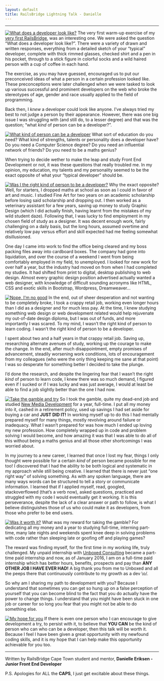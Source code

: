 ```yaml
---
layout: default
title: RailsBridge Lightning Talk - Danielle
---
```


---
[![What does a developer look like?](/images/2016-01/rbcpt-lightning-talk-01.jpg)](/images/2016-01/rbcpt-lightning-talk-01.jpg)
The very first warm-up exercise of my [very first RailsBridge](/2015/06/04/may-2015-review.html), was an interesting one. We were asked the question “What does a developer look like?”. There were a variety of drawn and written responses, everything from a detailed sketch of your “typical” developer, complete with thick rimmed glasses, checked shirt and a pen in his pocket, through to a stick figure in colorful socks and a wild haired person with a cup of coffee in each hand.

The exercise, as you may have guessed, encouraged us to put our preconceived ideas of what a person in a certain profession looked like. These preconceptions were later challenged when we were tasked to look up various successful and prominent developers on the web who broke the stereotypes of age, gender and race usually applied to the field of programming.

Back then, I *knew* a developer could look like anyone. I’ve always tried my best to not judge a person by their appearance. However, there was one big issue I was struggling with (and still do, to a lesser degree) and that was the question; “what *kind* of person can be a developer?”. 

[![What kind of person can be a developer](/images/2016-01/rbcpt-lightning-talk-02.jpg)](/images/2016-01/rbcpt-lightning-talk-02.jpg)
What sort of education do you need? What kind of strengths, talents or personality does a developer have? Do you need a Computer Science degree? Do you need an influential network of friends? Do you need to be a maths genius?

When trying to decide wether to make the leap and study Front End Development or not, it was these questions that really troubled me. In my opinion, my education, my talents and my personality seemed to be the exact opposite of what your “typical developer” should be.

[![Was I the right kind of person to be a developer?](/images/2016-01/rbcpt-lightning-talk-03.jpg)](/images/2016-01/rbcpt-lightning-talk-03.jpg)
Why the exact opposite? Well, for starters, I dropped maths at school as soon as I could in favor of art and music. I studied Fine Art for two years on an academic scholarship before losing said scholarship and dropping out. I then worked as a veterinary assistant for a few years, saving up money to study Graphic Design (which I did actually finish, having learnt from the mistakes of my wild student daze).  Following that, I was lucky to find employment in my chosen field of study as a designer. It was decent enough work, fairly challenging on a daily basis, but the long hours, assumed overtime and relatively low pay versus effort and skill expected had me feeling somewhat disillusioned. 

One day I came into work to find the office being cleared and my boss packing files away into cardboard boxes. The company had gone into liquidation, and over the course of a weekend I went from being comfortably employed in my field,  to unemployed. I looked for new work for over half a year, but the industry had moved on from when I had completed my studies. It had shifted from print to digital, desktop publishing to web design. Almost every graphic design position advertised actually wanted a web designer, with knowledge of difficult sounding acronyms like HTML, CSS and exotic skills in Bootstrap, Wordpress, Dreamweaver… 

[![Nope, I'm no good](/images/2016-01/rbcpt-lightning-talk-04.jpg)](/images/2016-01/rbcpt-lightning-talk-04.jpg)
In the end, out of sheer desperation and not wanting to be completely broke, I took a crappy retail job, working even longer hours than I did as a designer and for much less pay.  At the time, I knew studying something web design or web development related would help rejuvenate my out-of-date design diploma, but I was out of funds, and more importantly I was scared. To my mind, I wasn’t the right kind of person to learn coding. I wasn’t the right kind of person to be a developer.

I spent about two and a half years in that crappy retail job. Saving up, researching alternate avenues of study, working up the courage to make the change. In the end, after much disappointment, empty promises of advancement, steadily worsening work conditions, lots of encouragement from my colleagues (who were the only thing keeping me sane at that point) I was so desperate for something better I decided to take the plunge. 

I’d done the research, and despite the lingering fear that I wasn’t the right *kind* of person to learn code, I knew there was so much demand, I figured even if I sucked or if I was lucky and was just average, I would at least be able to find a job slightly better than the one I had now.

[![Take the gamble and try](/images/2016-01/rbcpt-lightning-talk-05.jpg)](/images/2016-01/rbcpt-lightning-talk-05.jpg)
So I took the gamble, quite my dead-end job and studied [New Media Development](http://www.cityvarsity.co.za/ftc_display.php?kid=0000000019) for a year, full-time. I put all my money into it, cashed in a retirement policy, used up savings I had set aside for buying a car and **JUST DID IT!** In working myself up to do this I had mentally prepared myself for many things, mostly revolving around failure or inadequacy. What I wasn’t prepared for was how much I ended up loving my new profession. How completely wrapped up in code and problem solving I would become, and how amazing it was that I was able to do all of this without being a maths genius and all those other shortcomings I was worried about.

In my journey to a new career, I learned that once I lost my fear, things I only thought were possible for a certain *kind* of person became possible for me too! I discovered that I had the ability to be both logical and systematic in my approach while still being creative. I learned that there is never just “one right way” of solving something. As with any spoken language, there are many ways words can be structured to tell a story or communicate information. I learned that if I applied myself, read, googled, stackoverflowed (that’s a verb now), asked questions, practiced and struggled with my code I would eventually get it working. It is this perseverance, despite the lack of a clear answer or path to follow, is what I believe distinguishes those of us who could make it as developers, from those who prefer to be end users.

[![Was it worth it?](/images/2016-01/rbcpt-lightning-talk-06.jpg)](/images/2016-01/rbcpt-lightning-talk-06.jpg)
What was my reward for taking the gamble? For dedicating all my money and a year to studying full-time, interning part-time, many late nights and weekends spent knee deep in solving problems with code rather than sleeping late or goofing off and playing games?

The reward was finding myself, for the first time in my working life, truly challenged. My unpaid internship with [Unboxed Consulting](http://www.unboxedconsulting.com/) became a part-time paid internship and now, as of January 2016, I am on a full-time paid internship which has better hours, benefits, prospects and pay than **ANY OTHER JOB I HAVE EVER HAD!** A big thank you from me to Unboxed and all the peeps there that continuously contribute to my growth as a dev \o/.

So why am I sharing my path to development with you? Because I understand that sometimes you can get so hung up on a false perception of yourself that you can become blind to the fact that you do actually have the power to change things. I understand that you might have been stuck in one job or career for so long you fear that you might not be able to do something else.

[![My hope for you](/images/2016-01/rbcpt-lightning-talk-07.jpg)](/images/2016-01/rbcpt-lightning-talk-07.jpg)
If there is even one person who I can encourage to give development a try, to persist with it, to believe that **YOU CAN** be the kind of person who can who can be a developer, then this talk will be worth it. Because I feel I have been given a great opportunity with my newfound coding skills, and it is my hope that I can help make this opportunity achievable for you too.

---

Written by RailsBridge Cape Town student and mentor, **Danielle Eriksen - Junior Front End Developer**

P.S. Apologies for ALL the **CAPS**, I just get excitable about these things.





